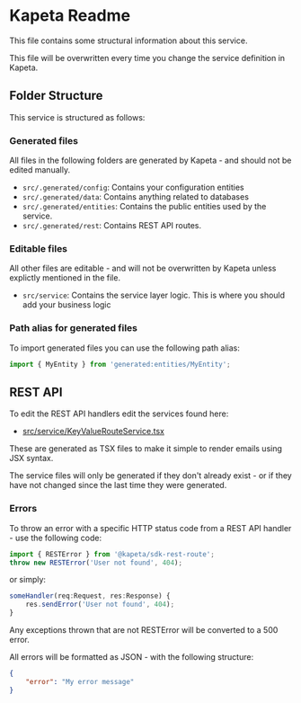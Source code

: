 # Kapeta Readme
This file contains some structural information about this service.

This file will be overwritten every time you change the service definition in Kapeta.

## Folder Structure
This service is structured as follows:

### Generated files
All files in the following folders are generated by Kapeta - and should not be edited manually.
* ```src/.generated/config```: Contains your configuration entities
* ```src/.generated/data```: Contains anything related to databases
* ```src/.generated/entities```: Contains the public entities used by the service.
* ```src/.generated/rest```: Contains REST API routes.

### Editable files
All other files are editable - and will not be overwritten by Kapeta unless explictly mentioned in the file.

* ```src/service```: Contains the service layer logic. This is where you should add your business logic

### Path alias for generated files

To import generated files you can use the following path alias:
```typescript
import { MyEntity } from 'generated:entities/MyEntity';
```

## REST API 
To edit the REST API handlers edit the services found here:
* [src/service/KeyValueRouteService.tsx](src/service/KeyValueRouteService.tsx)

These are generated as TSX files to make it simple to render emails using JSX syntax.

The service files will only be generated if they don't already exist - or if they have not
changed since the last time they were generated.

### Errors
To throw an error with a specific HTTP status code from a REST API handler - use the following code:
```ts
import { RESTError } from '@kapeta/sdk-rest-route';
throw new RESTError('User not found', 404);
```
or simply:
```ts
someHandler(req:Request, res:Response) {
    res.sendError('User not found', 404);
}
```

Any exceptions thrown that are not RESTError will be converted to a 500 error.

All errors will be formatted as JSON - with the following structure:
```json
{
    "error": "My error message"
}
```






